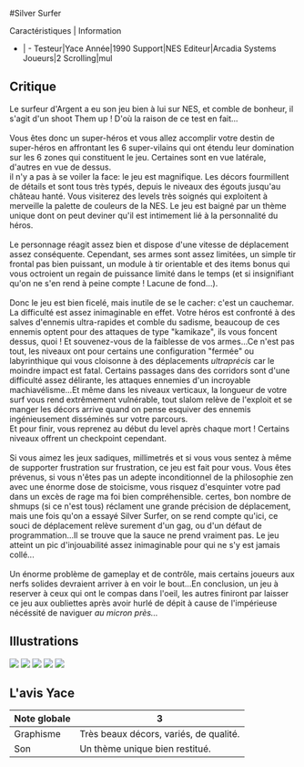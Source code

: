#Silver Surfer

Caractéristiques | Information
- | -
Testeur|Yace
Année|1990
Support|NES
Editeur|Arcadia Systems
Joueurs|2
Scrolling|mul

## Critique
Le surfeur d'Argent a eu son jeu bien à lui sur NES, et comble de bonheur, il s'agit d'un shoot Them up ! D'où la raison de ce test en fait...<br/><br/>Vous êtes donc un super-héros et vous allez accomplir votre destin de super-héros en affrontant les 6 super-vilains qui ont étendu leur domination sur les 6 zones qui constituent le jeu. Certaines sont en vue latérale, d'autres en vue de dessus.<br/>il n'y a pas à se voiler la face: le jeu est magnifique. Les décors fourmillent de détails et sont tous très typés, depuis le niveaux  des égouts jusqu'au château hanté. Vous visiterez des levels très soignés qui exploitent à merveille la palette de couleurs de la NES. Le jeu est baigné par un thème unique dont on peut deviner qu'il est intimement lié à la personnalité du héros.<br/><br/>Le personnage réagit assez bien et dispose d'une vitesse de déplacement assez conséquente. Cependant, ses armes sont assez limitées, un simple tir frontal pas bien puissant, un module à tir orientable et des items bonus qui vous octroient un regain de puissance limité dans le temps (et si insignifiant qu'on ne s'en rend à peine compte ! Lacune de fond...).<br/><br/>Donc le jeu est bien ficelé, mais inutile de se le cacher: c'est un cauchemar. La difficulté est assez inimaginable en effet. Votre héros est confronté à des salves d'ennemis ultra-rapides et comble du sadisme, beaucoup de ces ennemis optent pour des attaques de type "kamikaze", ils vous foncent dessus, quoi ! Et souvenez-vous de la faiblesse de vos armes...Ce n'est pas tout, les niveaux ont pour certains une configuration "fermée" ou labyrinthique qui vous cloisonne à des déplacements <i>ultraprécis</i> car le moindre impact est fatal. Certains passages dans des corridors sont d'une difficulté assez délirante, les attaques ennemies d'un incroyable machiavélisme...Et même dans les niveaux verticaux, la longueur de votre surf vous rend extrêmement vulnérable, tout slalom relève de l'exploit et se manger les décors arrive quand on pense esquiver des ennemis ingénieusement disséminés sur votre parcours.<br/>Et pour finir, vous reprenez au début du level après chaque mort ! Certains niveaux offrent un checkpoint cependant.<br/><br/>Si vous aimez les jeux sadiques, millimetrés  et si vous vous sentez à même de supporter frustration sur frustration, ce jeu est fait pour vous. Vous êtes prévenus, si vous n'êtes pas un adepte inconditionnel de la philosophie zen avec une énorme dose de stoicisme, vous risquez d'esquinter votre pad dans un excès de rage ma foi bien compréhensible. certes, bon nombre de shmups (si ce n'est tous) réclament une grande précision de déplacement, mais une fois qu'on a essayé Silver Surfer, on se rend compte qu'ici, ce souci de déplacement relève surement d'un gag, ou d'un défaut de programmation...Il se trouve que la sauce ne prend vraiment pas. Le jeu atteint un pic d'injouabilité assez inimaginable pour qui ne s'y est jamais collé...<br/><br/>Un énorme problème de gameplay et de contrôle, mais certains joueurs aux nerfs solides devraient arriver à en voir le bout...En conclusion, un jeu à reserver à ceux qui ont le compas dans l'oeil, les autres finiront par laisser ce jeu aux oubliettes après avoir hurlé de dépit à cause de l'impérieuse nécéssité de naviguer <i>au micron près...</i>

## Illustrations
![](http://www.shmup.com/images/thumbs/img_fiche_1_1098.bmp)
![](http://www.shmup.com/images/thumbs/img_fiche_2_1098.bmp)
![](http://www.shmup.com/images/thumbs/img_fiche_3_1098.bmp)
![](http://www.shmup.com/images/thumbs/img_fiche_4_1098.bmp)
![](http://www.shmup.com/images/thumbs/)

## L'avis Yace
Note globale|3
-|-
Graphisme|Très beaux décors, variés, de qualité.
Son|Un thème unique bien restitué.
